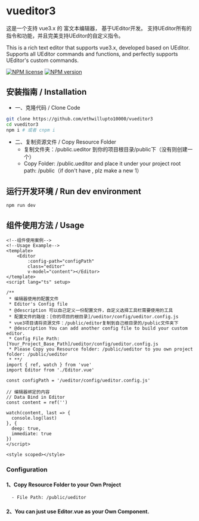 # vueditor3

这是一个支持 vue3.x 的 富文本编辑器， 基于UEditor开发。
支持UEditor所有的指令和功能，并且完美支持UEditor的自定义指令。

This is a rich text editor that supports vue3.x, developed based on UEditor.
Supports all UEditor commands and functions, and perfectly supports UEditor's custom commands.

[![NPM license](https://img.shields.io/npm/l/yaml-eslint-parser.svg)](https://github.com/ethwillupto10000/vueditor3)
[![NPM version](https://img.shields.io/npm/v/yaml-eslint-parser.svg)](https://github.com/ethwillupto10000/vueditor3)

## 安装指南 / Installation

- 一、克隆代码 / Clone Code
```bash 
git clone https://github.com/ethwillupto10000/vueditor3
cd vueditor3
npm i # 或者 cnpm i 
```

- 二、复制资源文件 / Copy Resource Folder
    - 复制文件夹：/public.ueditor 到你的项目根目录/public下（没有则创建一个）
    - Copy Folder: /public.ueditor and place it under your project root path: /public（if don't have , plz make a new 1）

## 运行开发环境 / Run dev environment
```shell
npm run dev
```
## 组件使用方法 / Usage
```vue
<!--组件使用案例-->
<!--Usage Example-->
<template>
    <Editor
        :config-path="configPath"
        class="editor"
        v-model="content"></Editor>
</template>
<script lang="ts" setup>

/**
 * 编辑器使用的配置文件
 * Editor's Config file
 * @description 可以自己定义一份配置文件，自定义选择工具栏需要使用的工具
 * 配置文件的路径：[你的项目的根目录]/ueditor/config/ueditor.config.js
 * vue3项目请将资源文件：/public/editor复制到自己根目录的/public文件夹下
 * @description You can add another config file to build your custom editor.
 * Config File Path: [Your_Project_Base_Path]/ueditor/config/ueditor.config.js
 * Please Copy you Resource folder: /public/ueditor to you own project folder: /public/ueditor
 * **/
import { ref, watch } from 'vue'
import Editor from './Editor.vue'

const configPath = '/ueditor/config/ueditor.config.js'

// 编辑器绑定的内容
// Data Bind in Editor
const content = ref('')

watch(content, last => {
  console.log(last)
}, {
  deep: true,
  immediate: true
})
</script>

<style scoped></style>
```
### Configuration

   #### 1、Copy Resource Folder to your Own Project
      - File Path: /public/ueditor
   #### 2、You can just use Editor.vue as your Own Component.

